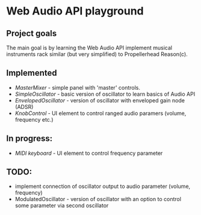 # Web Audio API playground

## Project goals

The main goal is by learning the Web Audio API implement musical instruments rack similar (but very simplified) to Propellerhead Reason(c).

## Implemented

* *MasterMixer* - simple panel with 'master' controls.
* *SimpleOscillator* - basic version of oscillator to learn basics of Audio API
* *EnvelopedOscillator* - version of oscillator with enveloped gain node (ADSR)
* *KnobControl* - UI element to control ranged audio paramers (volume, frequency etc.)

## In progress:
* *MIDI keyboard* - UI element to control frequency parameter

## TODO:

* implement connection of oscillator output to audio parameter (volume, frequency)
* ModulatedOscillator - version of oscillator with an option to control some parameter via second oscillator
